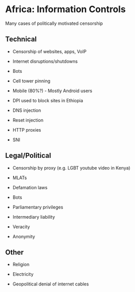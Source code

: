 # Africa: Information Controls

Many cases of politically motivated censorship

## Technical

* Censorship of websites, apps, VoIP

* Internet disruptions/shutdowns

* Bots

* Cell tower pinning

* Mobile (80%?) - Mostly Android users

* DPI used to block sites in Ethiopia

* DNS injection

* Reset injection

* HTTP proxies

* SNI

## Legal/Political

* Censorship by proxy (e.g. LGBT youtube video in Kenya)

* MLATs

* Defamation laws

* Bots

* Parliamentary privileges

* Intermediary liability

* Veracity

* Anonymity

## Other

* Religion

* Electricity

* Geopolitical denial of internet cables